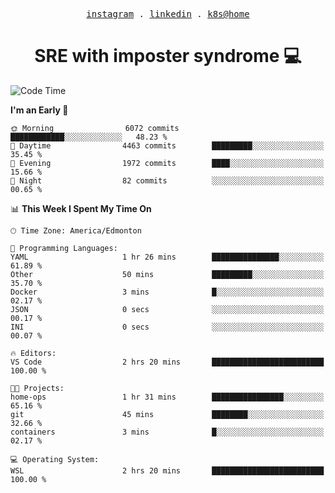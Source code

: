 <p align="center">
  <samp>
    <a href="https://www.instagram.com/lildrunkensmurf/">instagram</a> .
    <a href="https://www.linkedin.com/in/joryirving/">linkedin</a> .
    <a href="https://github.com/joryirving/k3s-home-cluster">k8s@home</a>
  </samp>
</p>

<h1 align="center">
  SRE with imposter syndrome 💻
</h1>

<!--START_SECTION:waka-->
![Code Time](http://img.shields.io/badge/Code%20Time-153%20hrs%2038%20mins-blue)

**I'm an Early 🐤** 

```text
🌞 Morning                6072 commits        ████████████░░░░░░░░░░░░░   48.23 % 
🌆 Daytime                4463 commits        █████████░░░░░░░░░░░░░░░░   35.45 % 
🌃 Evening                1972 commits        ████░░░░░░░░░░░░░░░░░░░░░   15.66 % 
🌙 Night                  82 commits          ░░░░░░░░░░░░░░░░░░░░░░░░░   00.65 % 
```


📊 **This Week I Spent My Time On** 

```text
🕑︎ Time Zone: America/Edmonton

💬 Programming Languages: 
YAML                     1 hr 26 mins        ███████████████░░░░░░░░░░   61.89 % 
Other                    50 mins             █████████░░░░░░░░░░░░░░░░   35.70 % 
Docker                   3 mins              █░░░░░░░░░░░░░░░░░░░░░░░░   02.17 % 
JSON                     0 secs              ░░░░░░░░░░░░░░░░░░░░░░░░░   00.17 % 
INI                      0 secs              ░░░░░░░░░░░░░░░░░░░░░░░░░   00.07 % 

🔥 Editors: 
VS Code                  2 hrs 20 mins       █████████████████████████   100.00 % 

🐱‍💻 Projects: 
home-ops                 1 hr 31 mins        ████████████████░░░░░░░░░   65.16 % 
git                      45 mins             ████████░░░░░░░░░░░░░░░░░   32.66 % 
containers               3 mins              █░░░░░░░░░░░░░░░░░░░░░░░░   02.17 % 

💻 Operating System: 
WSL                      2 hrs 20 mins       █████████████████████████   100.00 % 
```


<!--END_SECTION:waka-->